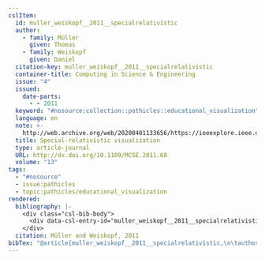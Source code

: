 ```yaml
---
cslItem:
  id: muller_weiskopf__2011__specialrelativistic
  author:
    - family: Müller
      given: Thomas
    - family: Weiskopf
      given: Daniel
  citation-key: muller_weiskopf__2011__specialrelativistic
  container-title: Computing in Science & Engineering
  issue: "4"
  issued:
    date-parts:
      - - 2011
  keyword: "#nosource;collection::pathicles::educational_visualization"
  language: en
  note: >-
    http://web.archive.org/web/20200401133656/https://ieeexplore.ieee.org/document/5931490/
  title: Special-relativistic visualization
  type: article-journal
  URL: http://dx.doi.org/10.1109/MCSE.2011.68
  volume: "13"
tags:
  - "#nosource"
  - issue:pathicles
  - topic:pathicles/educational_visualization
rendered:
  bibliography: |-
    <div class="csl-bib-body">
      <div data-csl-entry-id="muller_weiskopf__2011__specialrelativistic" class="csl-entry">Müller, T. and Weiskopf, D. 2011 “Special-relativistic visualization,” <i>Computing in Science &#38; Engineering</i>, 13(4). Available at: <a href='http://dx.doi.org/10.1109/MCSE.2011.68.'>http://dx.doi.org/10.1109/MCSE.2011.68.</a></div>
    </div>
  citation: Müller and Weiskopf, 2011
bibTex: "@article{muller_weiskopf__2011__specialrelativistic,\n\tauthor = {M{\\\" u}ller, Thomas and Weiskopf, Daniel},\n\tjournal = {Computing in Science & Engineering},\n\tnumber = {4},\n\tyear = {2011},\n\tnote = {http://web.archive.org/web/20200401133656/https://ieeexplore.ieee.org/document/5931490/},\n\ttitle = {Special-relativistic visualization},\n\thowpublished = {http://dx.doi.org/10.1109/MCSE.2011.68},\n\tvolume = {13},\n}\n\n"
---
```

